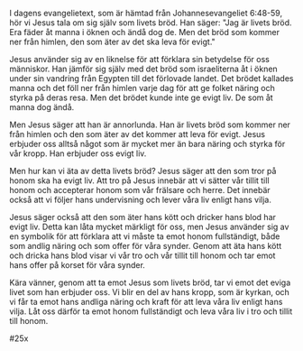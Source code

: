 I dagens evangelietext, som är hämtad från Johannesevangeliet 6:48-59, hör vi Jesus tala om sig själv som livets bröd. Han säger: "Jag är livets bröd. Era fäder åt manna i öknen och ändå dog de. Men det bröd som kommer ner från himlen, den som äter av det ska leva för evigt."

Jesus använder sig av en liknelse för att förklara sin betydelse för oss människor. Han jämför sig själv med det bröd som israeliterna åt i öknen under sin vandring från Egypten till det förlovade landet. Det brödet kallades manna och det föll ner från himlen varje dag för att ge folket näring och styrka på deras resa. Men det brödet kunde inte ge evigt liv. De som åt manna dog ändå.

Men Jesus säger att han är annorlunda. Han är livets bröd som kommer ner från himlen och den som äter av det kommer att leva för evigt. Jesus erbjuder oss alltså något som är mycket mer än bara näring och styrka för vår kropp. Han erbjuder oss evigt liv.

Men hur kan vi äta av detta livets bröd? Jesus säger att den som tror på honom ska ha evigt liv. Att tro på Jesus innebär att vi sätter vår tillit till honom och accepterar honom som vår frälsare och herre. Det innebär också att vi följer hans undervisning och lever våra liv enligt hans vilja.

Jesus säger också att den som äter hans kött och dricker hans blod har evigt liv. Detta kan låta mycket märkligt för oss, men Jesus använder sig av en symbolik för att förklara att vi måste ta emot honom fullständigt, både som andlig näring och som offer för våra synder. Genom att äta hans kött och dricka hans blod visar vi vår tro och vår tillit till honom och tar emot hans offer på korset för våra synder.

Kära vänner, genom att ta emot Jesus som livets bröd, tar vi emot det eviga livet som han erbjuder oss. Vi blir en del av hans kropp, som är kyrkan, och vi får ta emot hans andliga näring och kraft för att leva våra liv enligt hans vilja. Låt oss därför ta emot honom fullständigt och leva våra liv i tro och tillit till honom.

#25x
